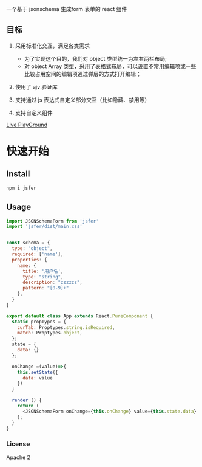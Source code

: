 一个基于 jsonschema 生成form 表单的 react 组件

## 目标
1. 采用标准化交互，满足各类需求
   * 为了实现这个目的，我们对 object 类型统一为左右两栏布局;
   * 对 object Array 类型，采用了表格式布局，可以设置不常用编辑项或一些比较占用空间的编辑项通过弹层的方式打开编辑；

2. 使用了 ajv 验证库
3. 支持通过 js 表达式自定义部分交互（比如隐藏、禁用等）
4. 支持自定义组件

[Live PlayGround](https://hellosean1025.github.io/jsf/)

# 快速开始

## Install
```bash
npm i jsfer
```

## Usage
```js
import JSONSchemaForm from 'jsfer'
import 'jsfer/dist/main.css'


const schema = {
  type: "object",
  required: ['name'],
  properties: {
    name: {
      title: '用户名',
      type: "string",
      description: "zzzzzz",
      pattern: "[0-9]+"
    },
  }
}

export default class App extends React.PureComponent {
  static propTypes = {
    curTab: Proptypes.string.isRequired,
    match: Proptypes.object,
  };
  state = {
    data: {}
  };

  onChange =(value)=>{
    this.setState({
      data: value
    })
  }

  render () {
    return (
      <JSONSchemaForm onChange={this.onChange} value={this.state.data} schema={schema} />
    );
  }
}

```

### License
Apache 2
